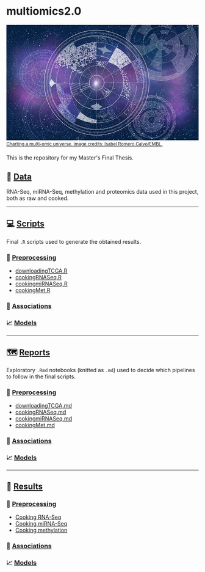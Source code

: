 # multiomics2.0
![Charting a multi-omic universe. Image credits: Isabel Romero Calvo/EMBL.](reports/cover.jpg)
<sup>[Charting a multi-omic universe. Image credits: Isabel Romero Calvo/EMBL.](https://www.embl.org/news/science/charting-a-multi-omic-universe/)</sup>

This is the repository for my Master's Final Thesis.

## :dna: [Data](data/)
RNA-Seq, miRNA-Seq, methylation and proteomics data used in this project, both as raw and cooked.

---

## :computer: [Scripts](scripts/)
Final `.R` scripts used to generate the obtained results.

### 🍳 [Preprocessing](scripts/preprocessing/)
- [downloadingTCGA.R](scripts/preprocessing/downloadingTCGA.R)
- [cookingRNASeq.R](scripts/preprocessing/cookingRNASeq.R)
- [cookingmiRNASeq.R](scripts/preprocessing/cookingmiRNASeq.R)
- [cookingMet.R](scripts/preprocessing/cookingMet.R)

### 👫 [Associations](scripts/associations/)

### 📈 [Models](scripts/models/)


---

## 🗺️ [Reports](reports/)

Exploratory `.Rmd` notebooks (knitted as `.md`) used to decide which pipelines to follow in the final scripts.

### 🍳 [Preprocessing](reports/preprocessing/)
- [downloadingTCGA.md](reports/preprocessing/downloadingTCGA.md)
- [cookingRNASeq.md](reports/preprocessing/cookingRNASeq.md)
- [cookingmiRNASeq.md](reports/preprocessing/cookingmiRNASeq.md)
- [cookingMet.md](reports/preprocessing/cookingMet.md)

### 👫 [Associations](reports/associations/)

### 📈 [Models](reports/models/)

---

## 📓 [Results](results/)

### 🍳 [Preprocessing](results/preprocessing/)
- [Cooking RNA-Seq](results/preprocessing/cookingRNASeq)
- [Cooking miRNA-Seq](results/preprocessing/cookingmiRNASeq)
- [Cooking methylation](results/preprocessing/cookingMet)


### 👫 [Associations](results/associations/)

### 📈 [Models](results/models/)